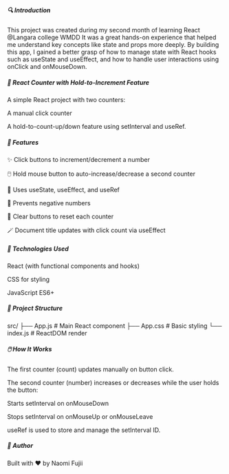 ##### 🔍 Introduction
This project was created during my second month of learning React @Langara college WMDD
It was a great hands-on experience that helped me understand key concepts like state and props more deeply. By building this app, I gained a better grasp of how to manage state with React hooks such as useState and useEffect, and how to handle user interactions using onClick and onMouseDown.


#####  🧮 React Counter with Hold-to-Increment Feature
A simple React project with two counters:

A manual click counter

A hold-to-count-up/down feature using setInterval and useRef.

#####  🚀 Features
✨ Click buttons to increment/decrement a number

🖱️ Hold mouse button to auto-increase/decrease a second counter

🧠 Uses useState, useEffect, and useRef

🎯 Prevents negative numbers

🧹 Clear buttons to reset each counter

🪄 Document title updates with click count via useEffect

##### 🔧 Technologies Used
React (with functional components and hooks)

CSS for styling

JavaScript ES6+

#####  📂 Project Structure

src/
├── App.js          # Main React component
├── App.css         # Basic styling
└── index.js        # ReactDOM render


#####  🖱️ How It Works
The first counter (count) updates manually on button click.

The second counter (number) increases or decreases while the user holds the button:

Starts setInterval on onMouseDown

Stops setInterval on onMouseUp or onMouseLeave

useRef is used to store and manage the setInterval ID.


##### 🙌 Author
Built with ❤️ by Naomi Fujii
